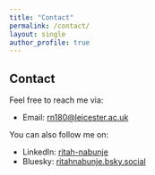 ```yaml
---
title: "Contact"
permalink: /contact/
layout: single
author_profile: true
---
```


## Contact

Feel free to reach me via:
- Email: <rn180@leicester.ac.uk>

You can also follow me on:
- LinkedIn: [ritah-nabunje](https://www.linkedin.com/in/ritah-nabunje/)
- Bluesky: [ritahnabunje.bsky.social](https://bsky.app/profile/ritahnabunje.bsky.social)
